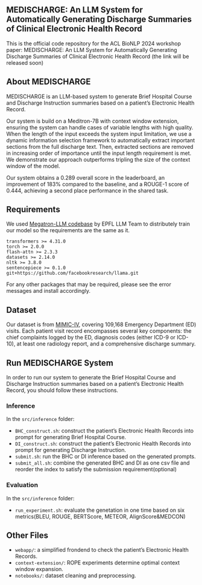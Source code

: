 ## MEDISCHARGE: An LLM System for Automatically Generating Discharge Summaries of Clinical Electronic Health Record
This is the official code repository for the ACL BioNLP 2024 workshop paper: MEDISCHARGE: An LLM System for Automatically Generating Discharge Summaries of Clinical Electronic Health Record (the link will be released soon)

## About MEDISCHARGE
MEDISCHARGE is an LLM-based system to generate Brief Hospital Course and Discharge Instruction summaries based on a patient’s Electronic Health Record. 

Our system is build on a Meditron-7B with context window extension, ensuring the system can handle cases of variable lengths with high quality. When the length of the input exceeds the system input limitation, we use a dynamic information selection framework to automatically extract important sections from the full discharge text. Then, extracted sections are removed in increasing order of importance until the input length requirement is met. We demonstrate our approach outperforms tripling the size of the context window of the model. 

Our system obtains a 0.289 overall score in the leaderboard, an improvement of 183% compared to the baseline, and a ROUGE-1 score of 0.444, achieving a second place performance in the shared task.

## Requirements
We used [Megatron-LLM codebase](https://github.com/epfLLM/Megatron-LLM) by EPFL LLM Team to distributely train our model so the requirements are the same as it.

```
transformers >= 4.31.0
torch >= 2.0.0
flash-attn >= 2.3.3
datasets >= 2.14.0
nltk >= 3.8.0
sentencepiece >= 0.1.0
git+https://github.com/facebookresearch/llama.git
```

For any other packages that may be required, please see the error messages and install accordingly.

## Dataset
Our dataset is from [MIMIC-IV](https://physionet.org/content/mimiciv/3.0/), covering 109,168 Emergency Department (ED) visits. Each patient visit record encompasses several key components: the chief complaints logged by the ED, diagnosis codes (either ICD-9 or ICD-10), at least one radiology report, and a comprehensive discharge summary. 

## Run MEDISCHARGE System
In order to run our system to generate the Brief Hospital Course and Discharge Instruction summaries based on a patient’s Electronic Health Record, you should follow these instructions.

### Inference
In the `src/inference` folder:
- `BHC_construct.sh`: construct the patient’s Electronic Health Records into prompt for generating Brief Hospital Course.
- `DI_construct.sh`: construct the patient’s Electronic Health Records into prompt for generating Discharge Instruction.
- `submit.sh`: run the BHC or DI inference based on the generated prompts.
- `submit_all.sh`: combine the generated BHC and DI as one csv file and reorder the index to satisfy the submission requirement(optional)
  
### Evaluation
In the `src/inference` folder:
- `run_experiment.sh`: evaluate the genetation in one time based on six metrics(BLEU, ROUGE, BERTScore, METEOR, AlignScore&MEDCON)
  
## Other Files
- `webapp/`: a simplified frondend to check the patient’s Electronic Health Records.
- `context-extension/`: ROPE experiments determine optimal context window expansion.
- `notebooks/`: dataset cleaning and preprocessing.

